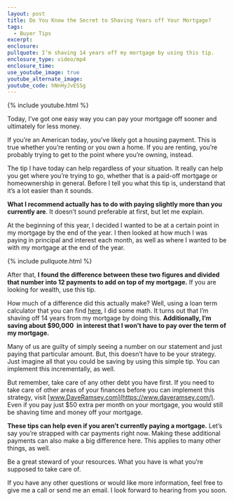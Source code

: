 ```yaml
---
layout: post
title: Do You Know the Secret to Shaving Years off Your Mortgage?
tags:
  - Buyer Tips
excerpt:
enclosure:
pullquote: I’m shaving 14 years off my mortgage by using this tip.
enclosure_type: video/mp4
enclosure_time:
use_youtube_image: true
youtube_alternate_image:
youtube_code: hNnHyJvESSg
---
```



{% include youtube.html %}

Today, I’ve got one easy way you can pay your mortgage off sooner and ultimately for less money.

If you’re an American today, you’ve likely got a housing payment. This is true whether you’re renting or you own a home. If you are renting, you’re probably trying to get to the point where you’re owning, instead.

The tip I have today can help regardless of your situation. It really can help you get where you’re trying to go, whether that is a paid-off mortgage or homeownership in general. Before I tell you what this tip is, understand that it’s a lot easier than it sounds.

**What I recommend actually has to do with paying slightly more than you currently are**. It doesn’t sound preferable at first, but let me explain.

At the beginning of this year, I decided I wanted to be at a certain point in my mortgage by the end of the year. I then looked at how much I was paying in principal and interest each month, as well as where I wanted to be with my mortgage at the end of the year.

{% include pullquote.html %}

After that, **I found the difference between these two figures and divided that number into 12 payments to add on top of my mortgage.** If you are looking for wealth, use this tip.

How much of a difference did this actually make? Well, using a loan term calculator that you can find [here](http://www.free-online-calculator-use.com/missing-term-loan-calculator.html#calculator), I did some math. It turns out that I’m shaving off 14 years from my mortgage by doing this. **Additionally, I’m saving about $90,000 &nbsp;in interest that I won’t have to pay over the term of my mortgage.**

Many of us are guilty of simply seeing a number on our statement and just paying that particular amount. But, this doesn’t have to be your strategy. Just imagine all that you could be saving by using this simple tip. You can implement this incrementally, as well.

But remember, take care of any other debt you have first. If you need to take care of other areas of your finances before you can implement this strategy, visit [www.DaveRamsey.com](https://www.daveramsey.com/). Even if you pay just $50 extra per month on your mortgage, you would still be shaving time and money off your mortgage.

**These tips can help even if you aren’t currently paying a mortgage.** Let’s say you’re strapped with car payments right now. Making these additional payments can also make a big difference here. This applies to many other things, as well.

Be a great steward of your resources. What you have is what you’re supposed to take care of.

If you have any other questions or would like more information, feel free to give me a call or send me an email. I look forward to hearing from you soon.